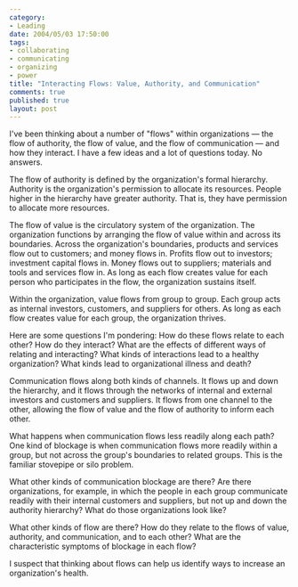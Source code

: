```yaml
--- 
category: 
- Leading
date: 2004/05/03 17:50:00
tags: 
- collaborating
- communicating
- organizing
- power
title: "Interacting Flows: Value, Authority, and Communication"
comments: true
published: true
layout: post
---
```


<p> I've been thinking about a number of "flows" within organizations — the flow of authority, the flow of value, and the flow of communication — and how they interact.  I have a few ideas and a lot of questions today.  No answers. </p>
<p> The flow of authority is defined by the organization's formal hierarchy.  Authority is the organization's permission to allocate its resources.  People higher in the hierarchy have greater authority.  That is, they have permission to allocate more resources. </p>
<p> The flow of value is the circulatory system of the organization.  The organization functions by arranging the flow of value within and across its boundaries.  Across the organization's boundaries, products and services flow out to customers; and money flows in.  Profits flow out to investors; investment capital flows in.  Money flows out to suppliers; materials and tools and services flow in.  As long as each flow creates value for each person who participates in the flow, the organization sustains itself. </p>
<p> Within the organization, value flows from group to group.  Each group acts as internal investors, customers, and suppliers for others.  As long as each flow creates value for each group, the organization thrives. </p>
<p> Here are some questions I'm pondering:  How do these flows relate to each other?  How do they interact?  What are the effects of different ways of relating and interacting?  What kinds of interactions lead to a healthy organization?  What kinds lead to organizational illness and death? </p>
<p> Communication flows along both kinds of channels.  It flows up and down the hierarchy, and it flows through the networks of internal and external investors and customers and suppliers.  It flows from one channel to the other, allowing the flow of value and the flow of authority to inform each other. </p>
<p> What happens when communication flows less readily along each path?  One kind of blockage is when communication flows more readily within a group, but not across the group's boundaries to related groups.  This is the familiar stovepipe or silo problem. </p>
<p> What other kinds of communication blockage are there?  Are there organizations, for example, in which the people in each group communicate readily with their internal customers and suppliers, but not up and down the authority hierarchy?  What do those organizations look like? </p>
<p> What other kinds of flow are there?  How do they relate to the flows of value, authority, and communication, and to each other?  What are the characteristic symptoms of blockage in each flow? </p>
<p> I suspect that thinking about flows can help us identify ways to increase an organization's health. </p>
